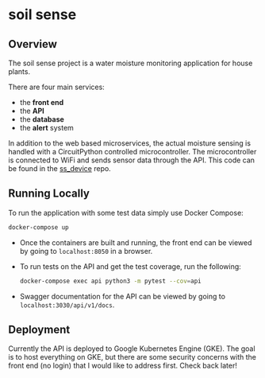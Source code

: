 # soil sense

## Overview

The soil sense project is a water moisture monitoring application for house plants.

There are four main services:

- the __front end__
- the __API__
- the __database__
- the __alert__ system

In addition to the web based microservices, the actual moisture sensing is handled with a CircuitPython controlled microcontroller. The microcontroller is connected to WiFi and sends sensor data through the API. This code can be found in the [ss_device](https://github.com/andschneider/ss_device) repo.

## Running Locally

To run the application with some test data simply use Docker Compose:

```bash
docker-compose up
```

- Once the containers are built and running, the front end can be viewed by going to `localhost:8050` in a browser.

- To run tests on the API and get the test coverage, run the following:

    ```bash
    docker-compose exec api python3 -m pytest --cov=api
    ```

- Swagger documentation for the API can be viewed by going to `localhost:3030/api/v1/docs`.

## Deployment

Currently the API is deployed to Google Kubernetes Engine (GKE). The goal is to host everything on GKE, but there are some security concerns with the front end (no login) that I would like to address first. Check back later!
